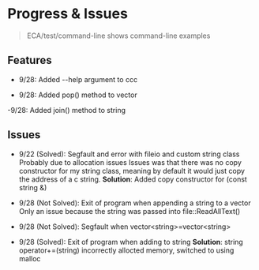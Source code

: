 # Progress & Issues

> ECA/test/command-line shows command-line examples

## Features

- 9/28: Added --help argument to ccc

- 9/28: Added pop() method to vector
 
 -9/28: Added join() method to string

## Issues

- 9/22 (Solved): Segfault and error with fileio and custom string class
    Probably due to allocation issues
    Issues was that there was no copy constructor for my string class, meaning by default it would just copy the address of a c string.
    **Solution**: Added copy constructor for (const string &)

- 9/28 (Not Solved): Exit of program when appending a string to a vector
    Only an issue because the string was passed into file::ReadAllText()

- 9/28 (Not Solved): Segfault when vector\<string\>=vector\<string\>

- 9/28 (Solved): Exit of program when adding to string
    **Solution**: string operator+=(string) incorrectly allocted memory, switched to using malloc
